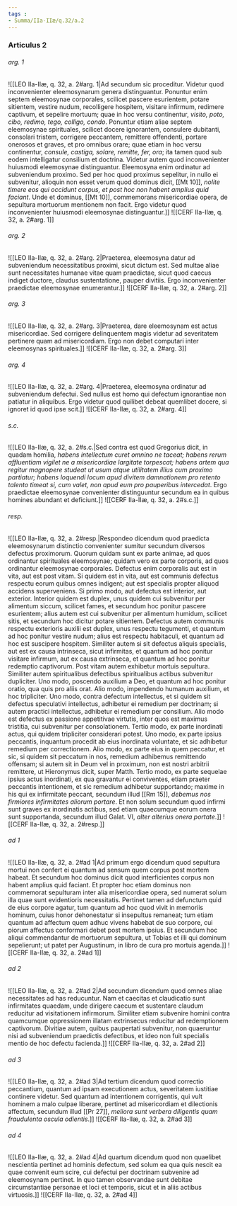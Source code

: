 ```yaml
---
tags : 
- Summa/IIa-IIæ/q.32/a.2
---
```


### Articulus 2

###### arg. 1
![[LEO IIa-IIæ, q. 32, a. 2#arg. 1|Ad secundum sic proceditur. Videtur quod inconvenienter eleemosynarum genera distinguantur. Ponuntur enim septem eleemosynae corporales, scilicet pascere esurientem, potare sitientem, vestire nudum, recolligere hospitem, visitare infirmum, redimere captivum, et sepelire mortuum; quae in hoc versu continentur, *visito, poto, cibo, redimo, tego, colligo, condo*. Ponuntur etiam aliae septem eleemosynae spirituales, scilicet docere ignorantem, consulere dubitanti, consolari tristem, corrigere peccantem, remittere offendenti, portare onerosos et graves, et pro omnibus orare; quae etiam in hoc versu continentur, *consule, castiga, solare, remitte, fer, ora*; ita tamen quod sub eodem intelligatur consilium et doctrina. Videtur autem quod inconvenienter huiusmodi eleemosynae distinguantur. Eleemosyna enim ordinatur ad subveniendum proximo. Sed per hoc quod proximus sepelitur, in nullo ei subvenitur, alioquin non esset verum quod dominus dicit, [[Mt 10]], *nolite timere eos qui occidunt corpus, et post hoc non habent amplius quid faciant*. Unde et dominus, [[Mt 10]], commemorans misericordiae opera, de sepultura mortuorum mentionem non facit. Ergo videtur quod inconvenienter huiusmodi eleemosynae distinguantur.]]
![[CERF IIa-IIæ, q. 32, a. 2#arg. 1]]

###### arg. 2
![[LEO IIa-IIæ, q. 32, a. 2#arg. 2|Praeterea, eleemosyna datur ad subveniendum necessitatibus proximi, sicut dictum est. Sed multae aliae sunt necessitates humanae vitae quam praedictae, sicut quod caecus indiget ductore, claudus sustentatione, pauper divitiis. Ergo inconvenienter praedictae eleemosynae enumerantur.]]
![[CERF IIa-IIæ, q. 32, a. 2#arg. 2]]

###### arg. 3
![[LEO IIa-IIæ, q. 32, a. 2#arg. 3|Praeterea, dare eleemosynam est actus misericordiae. Sed corrigere delinquentem magis videtur ad severitatem pertinere quam ad misericordiam. Ergo non debet computari inter eleemosynas spirituales.]]
![[CERF IIa-IIæ, q. 32, a. 2#arg. 3]]

###### arg. 4
![[LEO IIa-IIæ, q. 32, a. 2#arg. 4|Praeterea, eleemosyna ordinatur ad subveniendum defectui. Sed nullus est homo qui defectum ignorantiae non patiatur in aliquibus. Ergo videtur quod quilibet debeat quemlibet docere, si ignoret id quod ipse scit.]]
![[CERF IIa-IIæ, q. 32, a. 2#arg. 4]]

###### s.c.
![[LEO IIa-IIæ, q. 32, a. 2#s.c.|Sed contra est quod Gregorius dicit, in quadam homilia, *habens intellectum curet omnino ne taceat; habens rerum affluentiam vigilet ne a misericordiae largitate torpescat; habens artem qua regitur magnopere studeat ut usum atque utilitatem illius cum proximo partiatur; habens loquendi locum apud divitem damnationem pro retento talento timeat si, cum valet, non apud eum pro pauperibus intercedat*. Ergo praedictae eleemosynae convenienter distinguuntur secundum ea in quibus homines abundant et deficiunt.]]
![[CERF IIa-IIæ, q. 32, a. 2#s.c.]]

###### resp.
![[LEO IIa-IIæ, q. 32, a. 2#resp.|Respondeo dicendum quod praedicta eleemosynarum distinctio convenienter sumitur secundum diversos defectus proximorum. Quorum quidam sunt ex parte animae, ad quos ordinantur spirituales eleemosynae; quidam vero ex parte corporis, ad quos ordinantur eleemosynae corporales. Defectus enim corporalis aut est in vita, aut est post vitam. Si quidem est in vita, aut est communis defectus respectu eorum quibus omnes indigent; aut est specialis propter aliquod accidens superveniens. Si primo modo, aut defectus est interior, aut exterior. Interior quidem est duplex, unus quidem cui subvenitur per alimentum siccum, scilicet fames, et secundum hoc ponitur pascere esurientem; alius autem est cui subvenitur per alimentum humidum, scilicet sitis, et secundum hoc dicitur potare sitientem. Defectus autem communis respectu exterioris auxilii est duplex, unus respectu tegumenti, et quantum ad hoc ponitur vestire nudum; alius est respectu habitaculi, et quantum ad hoc est suscipere hospitem. Similiter autem si sit defectus aliquis specialis, aut est ex causa intrinseca, sicut infirmitas, et quantum ad hoc ponitur visitare infirmum, aut ex causa extrinseca, et quantum ad hoc ponitur redemptio captivorum. Post vitam autem exhibetur mortuis sepultura. Similiter autem spiritualibus defectibus spiritualibus actibus subvenitur dupliciter. Uno modo, poscendo auxilium a Deo, et quantum ad hoc ponitur oratio, qua quis pro aliis orat. Alio modo, impendendo humanum auxilium, et hoc tripliciter. Uno modo, contra defectum intellectus, et si quidem sit defectus speculativi intellectus, adhibetur ei remedium per doctrinam; si autem practici intellectus, adhibetur ei remedium per consilium. Alio modo est defectus ex passione appetitivae virtutis, inter quos est maximus tristitia, cui subvenitur per consolationem. Tertio modo, ex parte inordinati actus, qui quidem tripliciter considerari potest. Uno modo, ex parte ipsius peccantis, inquantum procedit ab eius inordinata voluntate, et sic adhibetur remedium per correctionem. Alio modo, ex parte eius in quem peccatur, et sic, si quidem sit peccatum in nos, remedium adhibemus remittendo offensam; si autem sit in Deum vel in proximum, non est nostri arbitrii remittere, ut Hieronymus dicit, super Matth. Tertio modo, ex parte sequelae ipsius actus inordinati, ex qua gravantur ei conviventes, etiam praeter peccantis intentionem, et sic remedium adhibetur supportando; maxime in his qui ex infirmitate peccant, secundum illud [[Rm 15]], *debemus nos firmiores infirmitates aliorum portare*. Et non solum secundum quod infirmi sunt graves ex inordinatis actibus, sed etiam quaecumque eorum onera sunt supportanda, secundum illud Galat. VI, *alter alterius onera portate*.]]
![[CERF IIa-IIæ, q. 32, a. 2#resp.]]

###### ad 1
![[LEO IIa-IIæ, q. 32, a. 2#ad 1|Ad primum ergo dicendum quod sepultura mortui non confert ei quantum ad sensum quem corpus post mortem habeat. Et secundum hoc dominus dicit quod interficientes corpus non habent amplius quid faciant. Et propter hoc etiam dominus non commemorat sepulturam inter alia misericordiae opera, sed numerat solum illa quae sunt evidentioris necessitatis. Pertinet tamen ad defunctum quid de eius corpore agatur, tum quantum ad hoc quod vivit in memoriis hominum, cuius honor dehonestatur si insepultus remaneat; tum etiam quantum ad affectum quem adhuc vivens habebat de suo corpore, cui piorum affectus conformari debet post mortem ipsius. Et secundum hoc aliqui commendantur de mortuorum sepultura, ut Tobias et illi qui dominum sepelierunt; ut patet per Augustinum, in libro de cura pro mortuis agenda.]]
![[CERF IIa-IIæ, q. 32, a. 2#ad 1]]

###### ad 2
![[LEO IIa-IIæ, q. 32, a. 2#ad 2|Ad secundum dicendum quod omnes aliae necessitates ad has reducuntur. Nam et caecitas et claudicatio sunt infirmitates quaedam, unde dirigere caecum et sustentare claudum reducitur ad visitationem infirmorum. Similiter etiam subvenire homini contra quamcumque oppressionem illatam extrinsecus reducitur ad redemptionem captivorum. Divitiae autem, quibus paupertati subvenitur, non quaeruntur nisi ad subveniendum praedictis defectibus, et ideo non fuit specialis mentio de hoc defectu facienda.]]
![[CERF IIa-IIæ, q. 32, a. 2#ad 2]]

###### ad 3
![[LEO IIa-IIæ, q. 32, a. 2#ad 3|Ad tertium dicendum quod correctio peccantium, quantum ad ipsam executionem actus, severitatem iustitiae continere videtur. Sed quantum ad intentionem corrigentis, qui vult hominem a malo culpae liberare, pertinet ad misericordiam et dilectionis affectum, secundum illud [[Pr 27]], *meliora sunt verbera diligentis quam fraudulenta oscula odientis*.]]
![[CERF IIa-IIæ, q. 32, a. 2#ad 3]]

###### ad 4
![[LEO IIa-IIæ, q. 32, a. 2#ad 4|Ad quartum dicendum quod non quaelibet nescientia pertinet ad hominis defectum, sed solum ea qua quis nescit ea quae convenit eum scire, cui defectui per doctrinam subvenire ad eleemosynam pertinet. In quo tamen observandae sunt debitae circumstantiae personae et loci et temporis, sicut et in aliis actibus virtuosis.]]
![[CERF IIa-IIæ, q. 32, a. 2#ad 4]]

